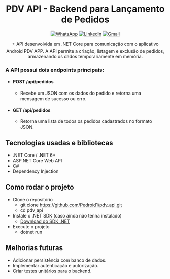 <h1 align="center">PDV API - Backend para Lançamento de Pedidos</h1>

<p align="center">
  <a href="https://wa.me/+5574999637391"><img alt="WhatsApp" src="https://img.shields.io/badge/WhatsApp-25D366?style=for-the-badge&logo=whatsapp&logoColor=white"/></a>
  <a href="https://www.linkedin.com/in/pedro-henrique-de-souza-araujo/"><img alt="Linkedin" src="https://img.shields.io/badge/LinkedIn-0077B5?style=for-the-badge&logo=linkedin&logoColor=white"/></a>
  <a href="mailto:pedro.steam2016@hotmail.com"><img alt="Gmail" src="https://img.shields.io/badge/Gmail-D14836?style=for-the-badge&logo=gmail&logoColor=white"/></a>
</p>
<p align="center">  
⭐ API desenvolvida em .NET Core para comunicação com o aplicativo Android PDV APP. A API permite a criação, listagem e exclusão de pedidos, armazenando os dados temporariamente em memória.

### A API possui dois endpoints principais:
- #### POST /api/pedidos
  - Recebe um JSON com os dados do pedido e retorna uma mensagem de sucesso ou erro.
 
- #### GET /api/pedidos
  - Retorna uma lista de todos os pedidos cadastrados no formato JSON.
</p>

## Tecnologias usadas e bibliotecas
- .NET Core / .NET 6+
- ASP.NET Core Web API
- C#
- Dependency Injection

## Como rodar o projeto
- Clone o repositório
  - git clone https://github.com/Pedroid1/pdv_api.git
  - cd pdv_api
- Instale o .NET SDK (caso ainda não tenha instalado)
  - [Download do SDK .NET](https://dotnet.microsoft.com/en-us/download/dotnet/6.0)
- Execute o projeto
  - dotnet run

## Melhorias futuras
- Adicionar persistência com banco de dados.
- Implementar autenticação e autorização.
- Criar testes unitários para o backend.

